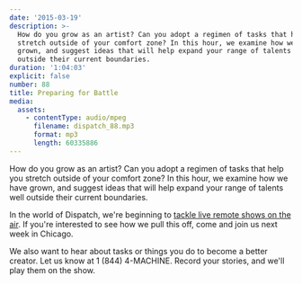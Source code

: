 ```yaml
---
date: '2015-03-19'
description: >-
  How do you grow as an artist? Can you adopt a regimen of tasks that help you
  stretch outside of your comfort zone? In this hour, we examine how we have
  grown, and suggest ideas that will help expand your range of talents well
  outside their current boundaries.
duration: '1:04:03'
explicit: false
number: 88
title: Preparing for Battle
media:
  assets:
    - contentType: audio/mpeg
      filename: dispatch_88.mp3
      format: mp3
      length: 60335886
---
```

How do you grow as an artist? Can you adopt a regimen of tasks that help you stretch outside of your comfort zone? In this hour, we examine how we have grown, and suggest ideas that will help expand your range of talents well outside their current boundaries.

In the world of Dispatch, we're beginning to [tackle live remote shows on the air](http://dispatch-live.eventbrite.com). If you're interested to see how we pull this off, come and join us next week in Chicago.

We also want to hear about tasks or things you do to become a better creator. Let us know at 1 (844) 4-MACHINE. Record your stories, and we'll play them on the show.
